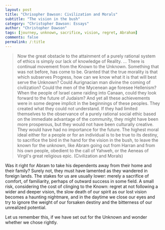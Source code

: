 ```yaml
---
layout: post
title: "Chrisopher Dawson: Civilization and Morals"
subtitle: "The vision in the bush"
category: "Christopher Dawson: Essays"
author: "Christopher Dawson"
tags: [journey, unknown, sacrifice, vision, regret, Abraham]
comments: false
permalink: /:title
---
```


> Now the great obstacle to the attainment of a purely rational system of ethics is simply our lack of knowledge of Reality. ... There is continual movement from the Known to the Unknown. Something that was not before, has come to be. Granted that the true morality is that which subserves Progress, how can we know what it is that will best serve the Unknown? Could Aurignacian man divine the coming of civilization? Could the men of the Mycenean age foresee Hellenism? When the people of Israel came raiding into Canaan, could they look forward to the future of Judaism? And yet all these achievements were in some degree implicit in the beginnings of these peoples. They created what they could not understand. If they had limited themselves to the observance of a purely rational social ethic based on the immediate advantage of the community, they might have been more prosperous, but they would not have been culturally creative. They would have had no importance for the future. The highest moral ideal either for a people or for an individual is to be true to its destiny, to sacrifice the bird in the hand for the vision in the bush, to leave the known for the unknown, like Abram going out from Harran and from his own people, obedient to the call of Yahweh, or the Aeneas of Virgil's great religious epic. (Civilization and Morals)

Was it right for Abram to take his dependents away from their home and their family? Surely not, they must have lamented as they wandered in foreign lands. The stakes for us are usually lower: merely a sacrifice of comfort, of familiarity, perhaps of outward success in some field. A small risk, considering the cost of clinging to the Known: regret at not following a wider and deeper vision, the slow death of our spirit as our lost vision becomes a haunting nightmare, and in the daytime we close our eyes and try to ignore the weight of our forsaken destiny and the bitterness of our unrealized potential.

Let us remember this, if we have set out for the Unknown and wonder whether we chose rightly.
